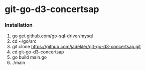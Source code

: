 git-go-d3-concertsap
===============

### Installation ###

1. go get github.com/go-sql-driver/mysql
2. cd ~/go/src
3. git clone https://github.com/jadekler/git-go-d3-concertsap.git
4. cd git-go-d3-concertsap
5. go build main.go
6. ./main
